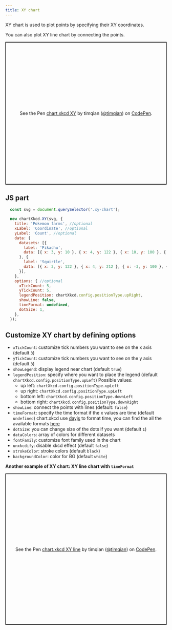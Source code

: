 ```yaml
---
title: XY chart
---
```


XY chart is used to plot points by specifying their XY coordinates.

You can also plot XY line chart by connecting the points.

<p class="codepen" data-height="445" data-theme-id="light" data-default-tab="result" data-user="timqian" data-slug-hash="ExYZvZY" style="height: 445px; box-sizing: border-box; display: flex; align-items: center; justify-content: center; border: 2px solid; margin: 1em 0; padding: 1em;" data-pen-title="chart.xkcd XY">
  <span>See the Pen <a href="https://codepen.io/timqian/pen/ExYZvZY/">
  chart.xkcd XY</a> by timqian (<a href="https://codepen.io/timqian">@timqian</a>)
  on <a href="https://codepen.io">CodePen</a>.</span>
</p>
<script async src="https://static.codepen.io/assets/embed/ei.js"></script>

## JS part

```js
  const svg = document.querySelector('.xy-chart');

  new chartXkcd.XY(svg, {
    title: 'Pokemon farms', //optional
    xLabel: 'Coordinate', //optional
    yLabel: 'Count', //optional
    data: {
      datasets: [{
        label: 'Pikachu',
        data: [{ x: 3, y: 10 }, { x: 4, y: 122 }, { x: 10, y: 100 }, { x: 1, y: 2 }, { x: 2, y: 4 }],
      }, {
        label: 'Squirtle',
        data: [{ x: 3, y: 122 }, { x: 4, y: 212 }, { x: -3, y: 100 }, { x: 1, y: 1 }, { x: 1.5, y: 12 }],
      }],
    },
    options: { //optional
      xTickCount: 5,
      yTickCount: 5,
      legendPosition: chartXkcd.config.positionType.upRight,
      showLine: false,
      timeFormat: undefined,
      dotSize: 1,
    },
  });
```

## Customize XY chart by defining options

- `xTickCount`: customize tick numbers you want to see on the x axis (default `3`)
- `yTickCount`: customize tick numbers you want to see on the y axis (default `3`)
- `showLegend`: display legend near chart (default `true`)
- `legendPosition`: specify where you want to place the legend (default `chartXkcd.config.positionType.upLeft`)
  Possible values:
    - up left: `chartXkcd.config.positionType.upLeft`
    - up right: `chartXkcd.config.positionType.upLeft`
    - bottom left: `chartXkcd.config.positionType.downLeft`
    - bottom right: `chartXkcd.config.positionType.downRight`
- `showLine`: connect the points with lines (default: `false`)
- `timeFormat`: specify the time format if the x values are time (default `undefined`)
  chart.xkcd use [dayjs](https://github.com/iamkun/dayjs) to format time, you can find the all the available formats [here](https://github.com/iamkun/dayjs/blob/dev/docs/en/API-reference.md#list-of-all-available-formats)
- `dotSize`: you can change size of the dots if you want (default `1`)
- `dataColors`: array of colors for different datasets
- `fontFamily`: customize font family used in the chart
- `unxkcdify`: disable xkcd effect (default `false`)
- `strokeColor`: stroke colors (default `black`)
- `backgroundColor`: color for BG (default `white`)

**Another example of XY chart: XY line chart with `timeFormat`**

<p class="codepen" data-height="472" data-theme-id="light" data-default-tab="result" data-user="timqian" data-slug-hash="ZEzLJaN" style="height: 472px; box-sizing: border-box; display: flex; align-items: center; justify-content: center; border: 2px solid; margin: 1em 0; padding: 1em;" data-pen-title="chart.xkcd XY line">
  <span>See the Pen <a href="https://codepen.io/timqian/pen/ZEzLJaN/">
  chart.xkcd XY line</a> by timqian (<a href="https://codepen.io/timqian">@timqian</a>)
  on <a href="https://codepen.io">CodePen</a>.</span>
</p>
<script async src="https://static.codepen.io/assets/embed/ei.js"></script>
